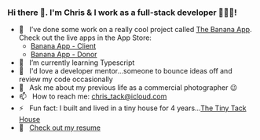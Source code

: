 ### Hi there 👋. I'm Chris & I work as a full-stack developer 👨🏻‍💻!

- 🔭 &nbsp; I’ve done some work on a really cool project called [The Banana App](https://www.bananaapp.org/bc/). Check out the live apps in the App Store: 
  - [Banana App - Client](https://apps.apple.com/us/app/banana-app-client/id1528875793)
  - [Banana App - Donor](https://apps.apple.com/us/app/banana-app-donor/id1528276436)
- 🌱 &nbsp; I’m currently learning Typescript
- 🤔 &nbsp; I'd love a developer mentor...someone to bounce ideas off and review my code occasionally
- 💬 &nbsp; Ask me about my previous life as a commercial photographer 😉 
- 📫 &nbsp; How to reach me: chris_tack@icloud.com
- ⚡ &nbsp; Fun fact: I built and lived in a tiny house for 4 years...[The Tiny Tack House](http://www.thetinytackhouse.com)
- 📄 &nbsp; [Check out my resume](https://tackc.github.io/resume-template/)
